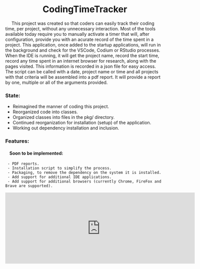 # <div align="center">CodingTimeTracker</div>
&nbsp;&nbsp;&nbsp;&nbsp; This project was created so that coders can easily track their coding time, per project, without any unnecessary interaction.  Most of the tools available today require you to manually activate a timer that will, after configuration, provide you with an acurate record of the time spent in a project.  This application, once added to the startup applications, will run in the background and check for the VSCode, Codium or RStudio processes.  When the IDE is running, it will get the project name, record the start time, record any time spent in an internet browser for research, along with the pages visited.  This information is recorded in a json file for easy access.  The script can be called with a date, project name or time and all projects with that criteria will be assembled into a pdf report.  It will provide a report by one, multiple or all of the arguments provided.

### State:
<ul>
     <li>Reimagined the manner of coding this project.</li>
     <li>Reorganized code into classes.</li>
     <li>Organized classes into files in the pkg/ directory.</li>
     <li>Continued reorganization for installation (setup) of the application.</li>
     <li>Working out dependency installation and inclusion.</li>
</ul>

### Features:
#### &nbsp;&nbsp;&nbsp;&nbsp;Soon to be implemented:
     - PDF reports.
     - Installation script to simplify the process.
     - Packaging, to remove the dependency on the system it is installed.
     - Add support for additional IDE applications.
     - Add support for additional browsers (currently Chrome, FireFox and Brave are supported).

<iframe src="https://github.com/sponsors/VirtDev337/card" title="Sponsor" height="225" width="600" style="border: 0;"></iframe>
